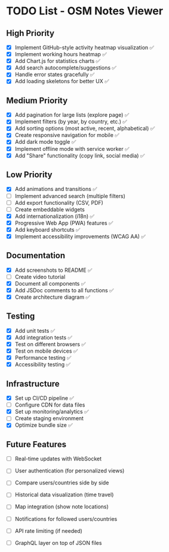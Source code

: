# TODO List - OSM Notes Viewer

## High Priority

- [x] Implement GitHub-style activity heatmap visualization ✅
- [x] Implement working hours heatmap ✅
- [x] Add Chart.js for statistics charts ✅
- [x] Add search autocomplete/suggestions ✅
- [x] Handle error states gracefully ✅
- [x] Add loading skeletons for better UX ✅

## Medium Priority

- [x] Add pagination for large lists (explore page) ✅
- [x] Implement filters (by year, by country, etc.) ✅
- [x] Add sorting options (most active, recent, alphabetical) ✅
- [x] Create responsive navigation for mobile ✅
- [x] Add dark mode toggle ✅
- [x] Implement offline mode with service worker ✅
- [x] Add "Share" functionality (copy link, social media) ✅

## Low Priority

- [x] Add animations and transitions ✅
- [ ] Implement advanced search (multiple filters)
- [ ] Add export functionality (CSV, PDF)
- [ ] Create embeddable widgets
- [x] Add internationalization (i18n) ✅
- [x] Progressive Web App (PWA) features ✅
- [x] Add keyboard shortcuts ✅
- [x] Implement accessibility improvements (WCAG AA) ✅

## Documentation

- [x] Add screenshots to README ✅
- [ ] Create video tutorial
- [x] Document all components ✅
- [x] Add JSDoc comments to all functions ✅
- [x] Create architecture diagram ✅

## Testing

- [x] Add unit tests ✅
- [x] Add integration tests ✅
- [x] Test on different browsers ✅
- [x] Test on mobile devices ✅
- [x] Performance testing ✅
- [x] Accessibility testing ✅

## Infrastructure

- [x] Set up CI/CD pipeline ✅
- [ ] Configure CDN for data files
- [x] Set up monitoring/analytics ✅
- [ ] Create staging environment
- [x] Optimize bundle size ✅

## Future Features

- [ ] Real-time updates with WebSocket
- [ ] User authentication (for personalized views)
- [ ] Compare users/countries side by side
- [ ] Historical data visualization (time travel)
- [ ] Map integration (show note locations)
- [ ] Notifications for followed users/countries
- [ ] API rate limiting (if needed)
- [ ] GraphQL layer on top of JSON files

